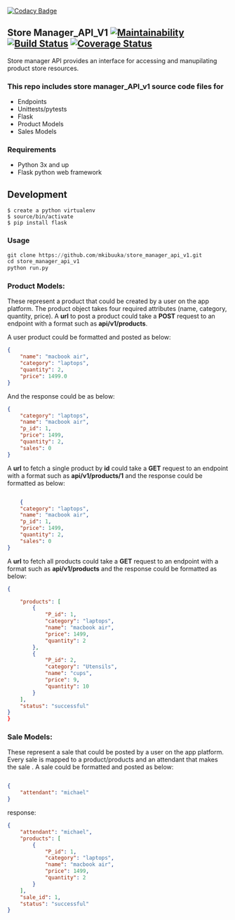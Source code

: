 
[![Codacy Badge](https://api.codacy.com/project/badge/Grade/e4b1b30fcd784291a315cac009ea40dc)](https://app.codacy.com/app/mkibuuka/store_manager_api_v1?utm_source=github.com&utm_medium=referral&utm_content=mkibuuka/store_manager_api_v1&utm_campaign=Badge_Grade_Settings)
## Store Manager_API_V1  [![Maintainability](https://api.codeclimate.com/v1/badges/c4b765fc3ef09ddeadf2/maintainability)](https://codeclimate.com/github/mkibuuka/store_manager_api_v1/maintainability) [![Build Status](https://travis-ci.org/mkibuuka/store_manager_api_v1.svg?branch=fetch_sale_by_id)](https://travis-ci.org/mkibuuka/store_manager_api_v1) [![Coverage Status](https://coveralls.io/repos/github/mkibuuka/store_manager_api_v1/badge.svg?branch=fetch_sale_by_id)](https://coveralls.io/github/mkibuuka/store_manager_api_v1?branch=fetch_sale_by_id)

Store manager API provides an interface for accessing and manupilating product store resources.

### This repo includes store manager_API_v1 source code files for
* Endpoints
* Unittests/pytests
* Flask
* Product Models
* Sales Models

### Requirements
* Python 3x and up
* Flask python web framework

## Development
```
$ create a python virtualenv
$ source/bin/activate
$ pip install flask
```

### Usage

```python
git clone https://github.com/mkibuuka/store_manager_api_v1.git
cd store_manager_api_v1
python run.py
```

### Product Models:
These represent a product that could be created by a user on the app platform. The product object takes four required attributes (name, category, quantity, price).
A **url** to post a product could take a **POST** request to an endpoint with a format such as **api/v1/products**.

A user product could be formatted and posted as below:
```json
{
	"name": "macbook air",
	"category": "laptops",
	"quantity": 2,
	"price": 1499.0
}
```
And the response could be as below:
```json
{
    "category": "laptops",
    "name": "macbook air",
    "p_id": 1,
    "price": 1499,
    "quantity": 2,
    "sales": 0
}
```
A **url** to fetch a single product by **id** could take a **GET** request to an endpoint with a format such as **api/v1/products/1** and the response could be formatted as below:
```json

    {
    "category": "laptops",
    "name": "macbook air",
    "p_id": 1,
    "price": 1499,
    "quantity": 2,
    "sales": 0
}

```
A **url** to fetch all products could take a **GET** request to an endpoint with a format such as **api/v1/products** and the response could be formatted as below:
```json
{

    "products": [
        {
            "P_id": 1,
            "category": "laptops",
            "name": "macbook air",
            "price": 1499,
            "quantity": 2
        },
        {
            "P_id": 2,
            "category": "Utensils",
            "name": "cups",
            "price": 9,
            "quantity": 10
        }
    ],
    "status": "successful"
}
}
```

### Sale Models:
These represent a sale that could be posted by a user on the app platform. Every sale is mapped to a product/products and an attendant that makes the sale .
A sale could be formatted and posted as below:
```json

{
	"attendant": "michael"
}
```

response:
```json
{
    "attendant": "michael",
    "products": [
        {
            "P_id": 1,
            "category": "laptops",
            "name": "macbook air",
            "price": 1499,
            "quantity": 2
        }
    ],
    "sale_id": 1,
    "status": "successful"
}
```
